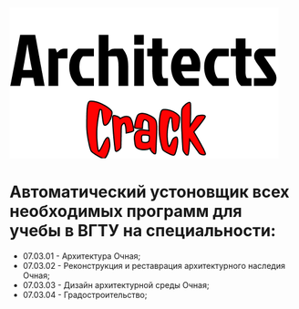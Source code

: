 ![alt text](https://github.com/limpododo/AutoInstallArchSoft/blob/desktop/AutoInstallArchSoft/Assets/background.png?raw=true)
# Автоматический устоновщик всех необходимых программ для учебы в ВГТУ на специальности:
- 07.03.01 - Архитектура Очная;
- 07.03.02 - Реконструкция и реставрация архитектурного наследия Очная;
- 07.03.03 - Дизайн архитектурной среды Очная;
- 07.03.04 - Градостроительство;
